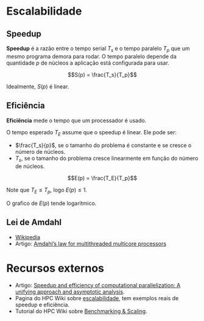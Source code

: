 # Escalabilidade

## Speedup

**Speedup** é a razão entre o tempo serial $T_s$ e o tempo paralelo $T_p$ que um mesmo programa demora para rodar.
O tempo paralelo depende da quantidade $p$ de núcleos a aplicação está configurada para usar.

$$S(p) = \frac{T_s}{T_p}$$

Idealmente, $S(p)$ é linear.

## Eficiência

**Eficiência** mede o tempo que um processador é usado.

O tempo esperado $T_E$ assume que o speedup é linear. Ele pode ser:
* $\frac{T_s}{p}$, se o tamanho do problema é constante e se cresce o número de núcleos.
* $T_s$, se o tamanho do problema cresce linearmente em função do número de núcleos. 

$$E(p) = \frac{T_E}{T_p}$$

Note que $T_E \leq T_p$, logo $E(p) \leq 1$.

O grafico de $E(p)$ tende logaritmico.

## Lei de Amdahl

* [Wikipedia](https://pt.wikipedia.org/wiki/Lei_de_Amdahl)
* Artigo: [Amdahl’s law for multithreaded multicore processors](https://www.sciencedirect.com/science/article/abs/pii/S0743731514001142)

# Recursos externos
* Artigo: [Speedup and efficiency of computational parallelization: A unifying approach and asymptotic analysis](https://www.sciencedirect.com/science/article/pii/S0743731523002058).
* Pagina do HPC Wiki sobre [escalabilidade](https://hpc-wiki.info/hpc/Scaling), tem exemplos reais de speedup e eficiência.
* Tutorial do HPC Wiki sobre [Benchmarking & Scaling](https://hpc-wiki.info/hpc/Benchmarking_%26_Scaling_Tutorial/Introduction).
